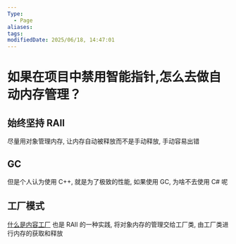 ```yaml
---
Type:
  - Page
aliases: 
tags: 
modifiedDate: 2025/06/18, 14:47:01
---
```


# 如果在项目中禁用智能指针,怎么去做自动内存管理？

## 始终坚持 RAII

尽量用对象管理内存, 让内存自动被释放而不是手动释放, 手动容易出错

## GC

但是个人认为使用 C++, 就是为了极致的性能, 如果使用 GC, 为啥不去使用 C# 呢

## 工厂模式

[什么是内容工厂](什么是内容工厂.md)
也是 RAII 的一种实践, 将对象内存的管理交给工厂类, 由工厂类进行内存的获取和释放
